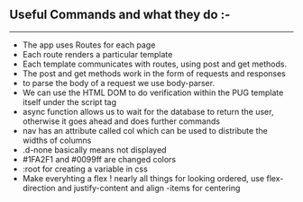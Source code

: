 ## Useful Commands and what they do :-

---

* The app uses Routes for each page
* Each route renders a particular template
* Each template communicates with routes, using post and get methods.
* The post and get methods work in the form of requests and responses
* to parse the body of a request we use body-parser.
* We can use the HTML DOM to do verification within the PUG template itself under the script tag
* async function allows us to wait for the database to return the user, otherwise it goes ahead and does further commands
* nav has an attribute called col which can be used to distribute the widths of columns
* .d-none basically means not displayed
* #1FA2F1 and #0099ff are changed colors
* :root for creating a variable in css
* Make everyhting a flex ! nearly all things for looking ordered, use flex-direction and justify-content and align -items for centering